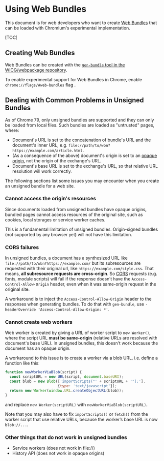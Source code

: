 # Using Web Bundles

This document is for web developers who want to create [Web Bundles](https://wicg.github.io/webpackage/draft-yasskin-wpack-bundled-exchanges.html) that can be loaded with Chromium's experimental implementation.

[TOC]

## Creating Web Bundles

Web Bundles can be created with the [`gen-bundle` tool in the WICG/webpackage repository](https://github.com/WICG/webpackage/tree/master/go/bundle).

To enable experimental support for Web Bundles in Chrome, enable `chrome://flags/#web-bundles` flag .

## Dealing with Common Problems in Unsigned Bundles

As of Chrome 79, only unsigned bundles are supported and they can only be loaded from local files. Such bundles are loaded as "untrusted" pages, where:

- Document's URL is set to the concatenation of bundle's URL and the document's inner URL, e.g. `file://path/to/wbn?https://example.com/article.html`.
- (As a consequence of the above) document's origin is set to an [opaque origin](https://html.spec.whatwg.org/multipage/origin.html#concept-origin-opaque), not the origin of the exchange's URL.
- Document's base URL is set to the exchange's URL, so that relative URL resolution will work correctly.

The following sections list some issues you may encounter when you create an unsigned bundle for a web site.

### Cannot access the origin's resources

Since documents loaded from unsigned bundles have opaque origins, bundled pages cannot access resources of the original site, such as cookies, local storages or service worker caches.

This is a fundamental limitation of unsigned bundles. Origin-signed bundles (not supported by any browser yet) will not have this limitation.

### CORS failures

In unsigned bundles, a document has a synthesized URL like `file://path/to/wbn?https://example.com/` but its subresources are requested with their original url, like `https://example.com/style.css`. That means, **all subresource requests are cross-origin**. So [CORS](https://developer.mozilla.org/en-US/docs/Web/HTTP/CORS) requests (e.g. fonts, module scripts) will fail if the response doesn’t have the `Access-Control-Allow-Origin` header, even when it was same-origin request in the original site.

A workaround is to inject the `Access-Control-Allow-Origin` header to the responses when generating bundles. To do that with `gen-bundle`, use `-headerOverride 'Access-Control-Allow-Origin: *'`.

### Cannot create web workers

Web worker is created by giving a URL of worker script to `new Worker()`, where the script URL **must be same-origin** (relative URLs are resolved with document's base URL). In unsigned bundles, this doesn't work because the document has an opaque origin.

A workaround to this issue is to create a worker via a blob URL. i.e. define a function like this:
```javascript
function newWorkerViaBlob(script) {
  const scriptURL = new URL(script, document.baseURI);
  const blob = new Blob(['importScripts("' + scriptURL + '");'],
                        {type: 'text/javascript'});
  return new Worker(window.URL.createObjectURL(blob));
}
```
and replace `new Worker(scriptURL)` with `newWorkerViaBlob(scriptURL)`.

Note that you may also have to fix `importScripts()` or `fetch()` from the worker script that use relative URLs, because the worker’s base URL is now `blob://...`.

### Other things that do not work in unsigned bundles
- Service workers (does not work in file://)
- History API (does not work in opaque origins)
